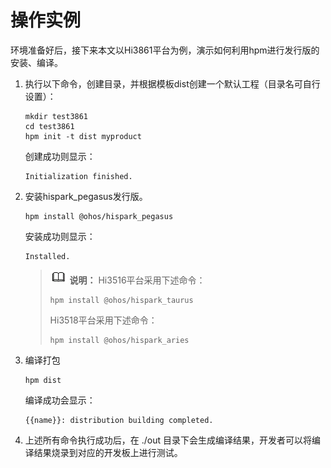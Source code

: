 # 操作实例<a name="ZH-CN_TOPIC_0000001072143838"></a>

环境准备好后，接下来本文以Hi3861平台为例，演示如何利用hpm进行发行版的安装、编译。

1.  执行以下命令，创建目录，并根据模板dist创建一个默认工程（目录名可自行设置）：

    ```
    mkdir test3861
    cd test3861
    hpm init -t dist myproduct
    ```

    创建成功则显示：

    ```
    Initialization finished.
    ```

2.  安装hispark\_pegasus发行版。

    ```
    hpm install @ohos/hispark_pegasus
    ```

    安装成功则显示：

    ```
    Installed.
    ```

    >![](../public_sys-resources/icon-note.gif) **说明：** 
    >Hi3516平台采用下述命令：
    >```
    >hpm install @ohos/hispark_taurus
    >```
    >Hi3518平台采用下述命令：
    >```
    >hpm install @ohos/hispark_aries
    >```

3.  编译打包

    ```
    hpm dist
    ```

    编译成功会显示：

    ```
    {{name}}: distribution building completed.
    ```

4.  上述所有命令执行成功后，在 ./out 目录下会生成编译结果，开发者可以将编译结果烧录到对应的开发板上进行测试。

